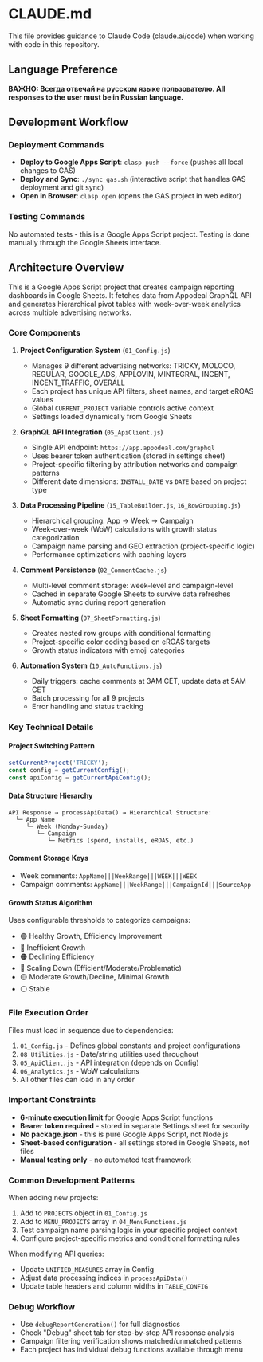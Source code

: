 # CLAUDE.md

This file provides guidance to Claude Code (claude.ai/code) when working with code in this repository.

## Language Preference
**ВАЖНО: Всегда отвечай на русском языке пользователю. All responses to the user must be in Russian language.**

## Development Workflow

### Deployment Commands
- **Deploy to Google Apps Script**: `clasp push --force` (pushes all local changes to GAS)
- **Deploy and Sync**: `./sync_gas.sh` (interactive script that handles GAS deployment and git sync)
- **Open in Browser**: `clasp open` (opens the GAS project in web editor)

### Testing Commands
No automated tests - this is a Google Apps Script project. Testing is done manually through the Google Sheets interface.

## Architecture Overview

This is a Google Apps Script project that creates campaign reporting dashboards in Google Sheets. It fetches data from Appodeal GraphQL API and generates hierarchical pivot tables with week-over-week analytics across multiple advertising networks.

### Core Components

1. **Project Configuration System** (`01_Config.js`)
   - Manages 9 different advertising networks: TRICKY, MOLOCO, REGULAR, GOOGLE_ADS, APPLOVIN, MINTEGRAL, INCENT, INCENT_TRAFFIC, OVERALL
   - Each project has unique API filters, sheet names, and target eROAS values
   - Global `CURRENT_PROJECT` variable controls active context
   - Settings loaded dynamically from Google Sheets

2. **GraphQL API Integration** (`05_ApiClient.js`)
   - Single API endpoint: `https://app.appodeal.com/graphql`
   - Uses bearer token authentication (stored in settings sheet)
   - Project-specific filtering by attribution networks and campaign patterns
   - Different date dimensions: `INSTALL_DATE` vs `DATE` based on project type

3. **Data Processing Pipeline** (`15_TableBuilder.js`, `16_RowGrouping.js`)
   - Hierarchical grouping: App → Week → Campaign
   - Week-over-week (WoW) calculations with growth status categorization
   - Campaign name parsing and GEO extraction (project-specific logic)
   - Performance optimizations with caching layers

4. **Comment Persistence** (`02_CommentCache.js`)
   - Multi-level comment storage: week-level and campaign-level
   - Cached in separate Google Sheets to survive data refreshes
   - Automatic sync during report generation

5. **Sheet Formatting** (`07_SheetFormatting.js`)
   - Creates nested row groups with conditional formatting
   - Project-specific color coding based on eROAS targets
   - Growth status indicators with emoji categories

6. **Automation System** (`10_AutoFunctions.js`)
   - Daily triggers: cache comments at 3AM CET, update data at 5AM CET
   - Batch processing for all 9 projects
   - Error handling and status tracking

### Key Technical Details

#### Project Switching Pattern
```javascript
setCurrentProject('TRICKY');
const config = getCurrentConfig();
const apiConfig = getCurrentApiConfig();
```

#### Data Structure Hierarchy
```
API Response → processApiData() → Hierarchical Structure:
  └─ App Name
     └─ Week (Monday-Sunday)
        └─ Campaign
           └─ Metrics (spend, installs, eROAS, etc.)
```

#### Comment Storage Keys
- Week comments: `AppName|||WeekRange|||WEEK|||WEEK`
- Campaign comments: `AppName|||WeekRange|||CampaignId|||SourceApp`

#### Growth Status Algorithm
Uses configurable thresholds to categorize campaigns:
- 🟢 Healthy Growth, Efficiency Improvement  
- 🔴 Inefficient Growth
- 🟠 Declining Efficiency
- 🔵 Scaling Down (Efficient/Moderate/Problematic)
- 🟡 Moderate Growth/Decline, Minimal Growth
- ⚪ Stable

### File Execution Order
Files must load in sequence due to dependencies:
1. `01_Config.js` - Defines global constants and project configurations
2. `08_Utilities.js` - Date/string utilities used throughout
3. `05_ApiClient.js` - API integration (depends on Config)
4. `06_Analytics.js` - WoW calculations
5. All other files can load in any order

### Important Constraints

- **6-minute execution limit** for Google Apps Script functions
- **Bearer token required** - stored in separate Settings sheet for security
- **No package.json** - this is pure Google Apps Script, not Node.js
- **Sheet-based configuration** - all settings stored in Google Sheets, not files
- **Manual testing only** - no automated test framework

### Common Development Patterns

When adding new projects:
1. Add to `PROJECTS` object in `01_Config.js`
2. Add to `MENU_PROJECTS` array in `04_MenuFunctions.js`
3. Test campaign name parsing logic in your specific project context
4. Configure project-specific metrics and conditional formatting rules

When modifying API queries:
- Update `UNIFIED_MEASURES` array in Config
- Adjust data processing indices in `processApiData()`
- Update table headers and column widths in `TABLE_CONFIG`

### Debug Workflow
- Use `debugReportGeneration()` for full diagnostics
- Check "Debug" sheet tab for step-by-step API response analysis
- Campaign filtering verification shows matched/unmatched patterns
- Each project has individual debug functions available through menu